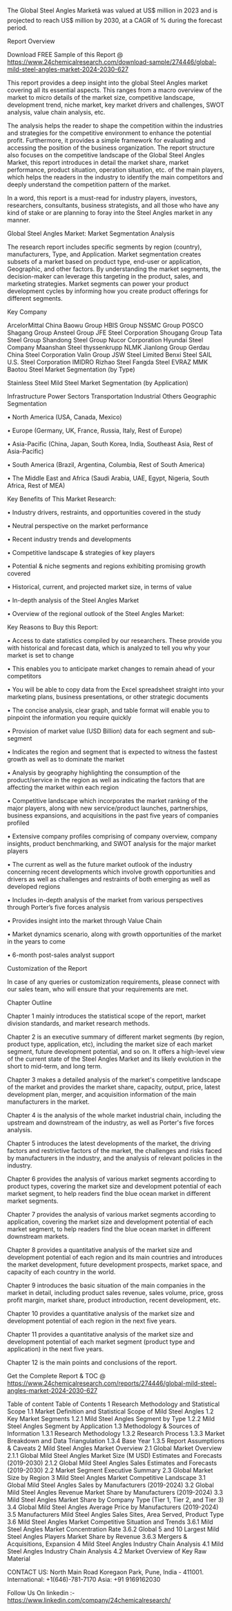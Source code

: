 The Global Steel Angles Marketâ was valued at US$ million in 2023 and is projected to reach US$ million by 2030, at a CAGR of % during the forecast period.

Report Overview

Download FREE Sample of this Report @ https://www.24chemicalresearch.com/download-sample/274446/global-mild-steel-angles-market-2024-2030-627

This report provides a deep insight into the global Steel Angles market covering all its essential aspects. This ranges from a macro overview of the market to micro details of the market size, competitive landscape, development trend, niche market, key market drivers and challenges, SWOT analysis, value chain analysis, etc.

The analysis helps the reader to shape the competition within the industries and strategies for the competitive environment to enhance the potential profit. Furthermore, it provides a simple framework for evaluating and accessing the position of the business organization. The report structure also focuses on the competitive landscape of the Global Steel Angles Market, this report introduces in detail the market share, market performance, product situation, operation situation, etc. of the main players, which helps the readers in the industry to identify the main competitors and deeply understand the competition pattern of the market.

In a word, this report is a must-read for industry players, investors, researchers, consultants, business strategists, and all those who have any kind of stake or are planning to foray into the Steel Angles market in any manner.

Global Steel Angles Market: Market Segmentation Analysis

The research report includes specific segments by region (country), manufacturers, Type, and Application. Market segmentation creates subsets of a market based on product type, end-user or application, Geographic, and other factors. By understanding the market segments, the decision-maker can leverage this targeting in the product, sales, and marketing strategies. Market segments can power your product development cycles by informing how you create product offerings for different segments.

Key Company

ArcelorMittal
China Baowu Group
HBIS Group
NSSMC Group
POSCO
Shagang Group
Ansteel Group
JFE Steel Corporation
Shougang Group
Tata Steel Group
Shandong Steel Group
Nucor Corporation
Hyundai Steel Company
Maanshan Steel
thyssenkrupp
NLMK
Jianlong Group
Gerdau
China Steel Corporation
Valin Group
JSW Steel Limited
Benxi Steel
SAIL
U.S. Steel Corporation
IMIDRO
Rizhao Steel
Fangda Steel
EVRAZ
MMK
Baotou Steel
Market Segmentation (by Type)

Stainless Steel
Mild Steel
Market Segmentation (by Application)

Infrastructure
Power Sectors
Transportation
Industrial
Others
Geographic Segmentation

• North America (USA, Canada, Mexico)

• Europe (Germany, UK, France, Russia, Italy, Rest of Europe)

• Asia-Pacific (China, Japan, South Korea, India, Southeast Asia, Rest of Asia-Pacific)

• South America (Brazil, Argentina, Columbia, Rest of South America)

• The Middle East and Africa (Saudi Arabia, UAE, Egypt, Nigeria, South Africa, Rest of MEA)

Key Benefits of This Market Research:

• Industry drivers, restraints, and opportunities covered in the study

• Neutral perspective on the market performance

• Recent industry trends and developments

• Competitive landscape & strategies of key players

• Potential & niche segments and regions exhibiting promising growth covered

• Historical, current, and projected market size, in terms of value

• In-depth analysis of the Steel Angles Market

• Overview of the regional outlook of the Steel Angles Market:

Key Reasons to Buy this Report:

• Access to date statistics compiled by our researchers. These provide you with historical and forecast data, which is analyzed to tell you why your market is set to change

• This enables you to anticipate market changes to remain ahead of your competitors

• You will be able to copy data from the Excel spreadsheet straight into your marketing plans, business presentations, or other strategic documents

• The concise analysis, clear graph, and table format will enable you to pinpoint the information you require quickly

• Provision of market value (USD Billion) data for each segment and sub-segment

• Indicates the region and segment that is expected to witness the fastest growth as well as to dominate the market

• Analysis by geography highlighting the consumption of the product/service in the region as well as indicating the factors that are affecting the market within each region

• Competitive landscape which incorporates the market ranking of the major players, along with new service/product launches, partnerships, business expansions, and acquisitions in the past five years of companies profiled

• Extensive company profiles comprising of company overview, company insights, product benchmarking, and SWOT analysis for the major market players

• The current as well as the future market outlook of the industry concerning recent developments which involve growth opportunities and drivers as well as challenges and restraints of both emerging as well as developed regions

• Includes in-depth analysis of the market from various perspectives through Porter’s five forces analysis

• Provides insight into the market through Value Chain

• Market dynamics scenario, along with growth opportunities of the market in the years to come

• 6-month post-sales analyst support

Customization of the Report

In case of any queries or customization requirements, please connect with our sales team, who will ensure that your requirements are met.

Chapter Outline

Chapter 1 mainly introduces the statistical scope of the report, market division standards, and market research methods.

Chapter 2 is an executive summary of different market segments (by region, product type, application, etc), including the market size of each market segment, future development potential, and so on. It offers a high-level view of the current state of the Steel Angles Market and its likely evolution in the short to mid-term, and long term.

Chapter 3 makes a detailed analysis of the market's competitive landscape of the market and provides the market share, capacity, output, price, latest development plan, merger, and acquisition information of the main manufacturers in the market.

Chapter 4 is the analysis of the whole market industrial chain, including the upstream and downstream of the industry, as well as Porter's five forces analysis.

Chapter 5 introduces the latest developments of the market, the driving factors and restrictive factors of the market, the challenges and risks faced by manufacturers in the industry, and the analysis of relevant policies in the industry.

Chapter 6 provides the analysis of various market segments according to product types, covering the market size and development potential of each market segment, to help readers find the blue ocean market in different market segments.

Chapter 7 provides the analysis of various market segments according to application, covering the market size and development potential of each market segment, to help readers find the blue ocean market in different downstream markets.

Chapter 8 provides a quantitative analysis of the market size and development potential of each region and its main countries and introduces the market development, future development prospects, market space, and capacity of each country in the world.

Chapter 9 introduces the basic situation of the main companies in the market in detail, including product sales revenue, sales volume, price, gross profit margin, market share, product introduction, recent development, etc.

Chapter 10 provides a quantitative analysis of the market size and development potential of each region in the next five years.

Chapter 11 provides a quantitative analysis of the market size and development potential of each market segment (product type and application) in the next five years.

Chapter 12 is the main points and conclusions of the report.

Get the Complete Report & TOC @ https://www.24chemicalresearch.com/reports/274446/global-mild-steel-angles-market-2024-2030-627

Table of content
Table of Contents
1 Research Methodology and Statistical Scope
1.1 Market Definition and Statistical Scope of Mild Steel Angles
1.2 Key Market Segments
1.2.1 Mild Steel Angles Segment by Type
1.2.2 Mild Steel Angles Segment by Application
1.3 Methodology & Sources of Information
1.3.1 Research Methodology
1.3.2 Research Process
1.3.3 Market Breakdown and Data Triangulation
1.3.4 Base Year
1.3.5 Report Assumptions & Caveats
2 Mild Steel Angles Market Overview
2.1 Global Market Overview
2.1.1 Global Mild Steel Angles Market Size (M USD) Estimates and Forecasts (2019-2030)
2.1.2 Global Mild Steel Angles Sales Estimates and Forecasts (2019-2030)
2.2 Market Segment Executive Summary
2.3 Global Market Size by Region
3 Mild Steel Angles Market Competitive Landscape
3.1 Global Mild Steel Angles Sales by Manufacturers (2019-2024)
3.2 Global Mild Steel Angles Revenue Market Share by Manufacturers (2019-2024)
3.3 Mild Steel Angles Market Share by Company Type (Tier 1, Tier 2, and Tier 3)
3.4 Global Mild Steel Angles Average Price by Manufacturers (2019-2024)
3.5 Manufacturers Mild Steel Angles Sales Sites, Area Served, Product Type
3.6 Mild Steel Angles Market Competitive Situation and Trends
3.6.1 Mild Steel Angles Market Concentration Rate
3.6.2 Global 5 and 10 Largest Mild Steel Angles Players Market Share by Revenue
3.6.3 Mergers & Acquisitions, Expansion
4 Mild Steel Angles Industry Chain Analysis
4.1 Mild Steel Angles Industry Chain Analysis
4.2 Market Overview of Key Raw Material

CONTACT US:
North Main Road Koregaon Park, Pune, India - 411001.
International: +1(646)-781-7170
Asia: +91 9169162030

Follow Us On linkedin :- https://www.linkedin.com/company/24chemicalresearch/

